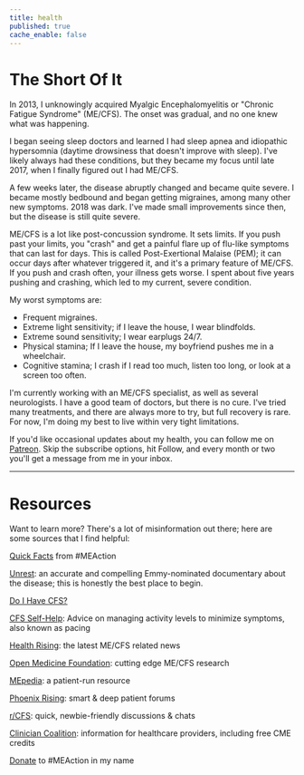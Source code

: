 ```yaml
---
title: health
published: true
cache_enable: false
---
```


# The Short Of It
 
In 2013, I unknowingly acquired Myalgic Encephalomyelitis or "Chronic Fatigue Syndrome" (ME/CFS). The onset was gradual, and no one knew what was happening.

I began seeing sleep doctors and learned I had sleep apnea and idiopathic hypersomnia (daytime drowsiness that doesn't improve with sleep). I've likely always had these conditions, but they became my focus until late 2017, when I finally figured out I had ME/CFS. 

A few weeks later, the disease abruptly changed and became quite severe. I became mostly bedbound and began getting migraines, among many other new symptoms. 2018 was dark. I've made small improvements since then, but the disease is still quite severe.

ME/CFS is a lot like post-concussion syndrome. It sets limits. If you push past your limits, you "crash" and get a painful flare up of flu-like symptoms that can last for days. This is called Post-Exertional Malaise (PEM); it can occur days after whatever triggered it, and it's a primary feature of ME/CFS. If you push and crash often, your illness gets worse. I spent about five years pushing and crashing, which led to my current, severe condition.

My worst symptoms are: 
- Frequent migraines.
- Extreme light sensitivity; if I leave the house, I wear blindfolds.
- Extreme sound sensitivity; I wear earplugs 24/7.
- Physical stamina; If I leave the house, my boyfriend pushes me in a wheelchair.
- Cognitive stamina; I crash if I read too much, listen too long, or look at a screen too often. 

I'm currently working with an ME/CFS specialist, as well as several neurologists. I have a good team of doctors, but there is no cure. I've tried many treatments, and there are always more to try, but full recovery is rare. For now, I'm doing my best to live within very tight limitations.

If you'd like occasional updates about my health, you can follow me on [Patreon](https://patreon.com/ryanlittle). Skip the subscribe options, hit Follow, and every month or two you'll get a message from me in your inbox.

---

# Resources

Want to learn more? There's a lot of misinformation out there; here are some sources that I find helpful:

[Quick Facts](https://www.meaction.net/about/what-is-me) from #MEAction

[Unrest](https://unrest.film): an accurate and compelling Emmy-nominated documentary about the disease; this is honestly the best place to begin.

[Do I Have CFS?](https://www.healthrising.org/about-chronic-fatigue-syndrome-mecfs/do-i-have-chronic-fatigue-syndrome/)

[CFS Self-Help](http://www.cfsselfhelp.org/pacing-tutorial): Advice on managing activity levels to minimize symptoms, also known as pacing

[Health Rising](https://www.healthrising.org/): the latest ME/CFS related news

[Open Medicine Foundation](https://www.omf.ngo/): cutting 
edge ME/CFS research

[MEpedia](http://me-pedia.org/): a patient-run resource

[Phoenix Rising](https://forums.phoenixrising.me/forums): smart & deep patient forums

[r/CFS](https://www.reddit.com/r/cfs/): quick, newbie-friendly discussions & chats

[Clinician Coalition](https://mecfscliniciancoalition.org/medical-education/): information for healthcare providers, including free CME credits

[Donate](https://give.meaction.net/millionsmissing-us/ryan-little) to #MEAction in my name